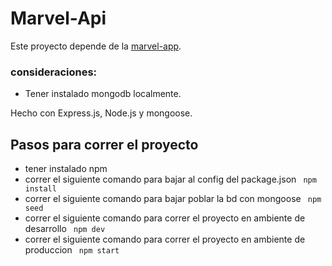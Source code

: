 # Marvel-Api
Este proyecto depende de la [marvel-app](https://github.com/TadeoDaniel19/marvel-webapp).
 ### consideraciones:
 - Tener instalado mongodb localmente.
 
Hecho con Express.js, Node.js y mongoose.

## Pasos para correr el proyecto

- tener instalado npm
- correr el siguiente comando para bajar al config del package.json ``  npm install ``
- correr el siguiente comando para bajar poblar la bd con mongoose ``  npm seed ``
- correr el siguiente comando para correr el proyecto en ambiente de desarrollo ``  npm dev ``
- correr el siguiente comando para correr el proyecto en ambiente de produccion ``  npm start ``